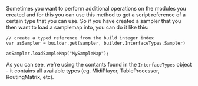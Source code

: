 Sometimes you want to perform additional operations on the modules you created and for this you can use this method to get a script reference of a certain type that you can use. So if you have created a sampler that you then want to load a samplemap into, you can do it like this:

```
// create a typed reference from the build integer index
var asSampler = builder.get(sampler, builder.InterfaceTypes.Sampler)

asSampler.loadSampleMap("MySampleMap");
```

As you can see, we're using the contants found in the `InterfaceTypes` object - it contains all available types (eg. MidiPlayer, TableProcessor, RoutingMatrix, etc). 